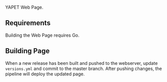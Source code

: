 YAPET Web Page.

Requirements
---

Building the Web Page requires Go.


Building Page
---

When a new release has been built and pushed to the webserver, update
`versions.yml` and commit to the master branch. After pushing changes,
the pipeline will deploy the updated page.

